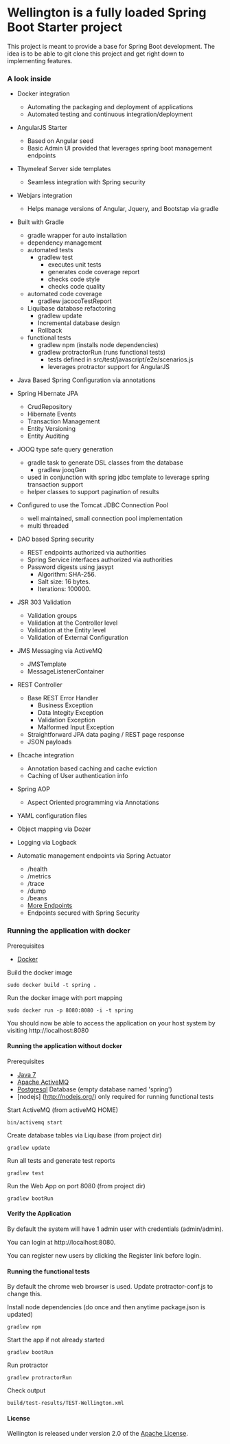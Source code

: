 Wellington is a fully loaded Spring Boot Starter project
===============

This project is meant to provide a base for Spring Boot development.  The idea is to be able to
git clone this project and get right down to implementing features.

### A look inside ###

- Docker integration
    - Automating the packaging and deployment of applications
    - Automated testing and continuous integration/deployment

- AngularJS Starter
    - Based on Angular seed
    - Basic Admin UI provided that leverages spring boot management endpoints

- Thymeleaf Server side templates
    - Seamless integration with Spring security

- Webjars integration
    - Helps manage versions of Angular, Jquery, and Bootstap via gradle

- Built with Gradle
    - gradle wrapper for auto installation
    - dependency management
    - automated tests
        - gradlew test
            - executes unit tests
            - generates code coverage report
            - checks code style
            - checks code quality
    - automated code coverage
        - gradlew jacocoTestReport
    - Liquibase database refactoring
        - gradlew update
        - Incremental database design
        - Rollback
    - functional tests
        - gradlew npm (installs node dependencies)
        - gradlew protractorRun (runs functional tests)
            - tests defined in src/test/javascript/e2e/scenarios.js
            - leverages protractor support for AngularJS

- Java Based Spring Configuration via annotations

- Spring Hibernate JPA
    - CrudRepository
    - Hibernate Events
    - Transaction Management
    - Entity Versioning
    - Entity Auditing

- JOOQ type safe query generation
    - gradle task to generate DSL classes from the database
        - gradlew jooqGen
    - used in conjunction with spring jdbc template to leverage spring transaction support
    - helper classes to support pagination of results

- Configured to use the Tomcat JDBC Connection Pool
    - well maintained, small connection pool implementation
    - multi threaded

- DAO based Spring security
    - REST endpoints authorized via authorities
    - Spring Service interfaces authorized via authorities
    - Password digests using jasypt
        - Algorithm: SHA-256.
        - Salt size: 16 bytes.
        - Iterations: 100000.

- JSR 303 Validation
    - Validation groups
    - Validation at the Controller level
    - Validation at the Entity level
    - Validation of External Configuration

- JMS Messaging via ActiveMQ
    - JMSTemplate
    - MessageListenerContainer

- REST Controller
    - Base REST Error Handler
        - Business Exception
        - Data Integity Exception
        - Validation Exception
        - Malformed Input Exception
    - Straightforward JPA data paging / REST page response
    - JSON payloads

- Ehcache integration
    - Annotation based caching and cache eviction
    - Caching of User authentication info

- Spring AOP
    - Aspect Oriented programming via Annotations

- YAML configuration files

- Object mapping via Dozer

- Logging via Logback

- Automatic management endpoints via Spring Actuator
    - /health
    - /metrics
    - /trace
    - /dump
    - /beans
    - [More Endpoints](https://github.com/spring-projects/spring-boot/tree/master/spring-boot-actuator/src/main/java/org/springframework/boot/actuate/endpoint)
    - Endpoints secured with Spring Security

### Running the application with docker ###

Prerequisites

- [Docker](https://www.docker.io/)

Build the docker image

    sudo docker build -t spring .

Run the docker image with port mapping

    sudo docker run -p 8080:8080 -i -t spring


You should now be able to access the application on your host system by visiting http://localhost:8080


#### Running the application without docker ####

Prerequisites

- [Java 7](http://www.oracle.com/technetwork/java/javase/overview/index.html)
- [Apache ActiveMQ](http://activemq.apache.org/)
- [Postgresql](http://www.postgresql.org/) Database (empty database named 'spring')
- [nodejs] (http://nodejs.org/) only required for running functional tests

Start ActiveMQ (from activeMQ HOME)

    bin/activemq start

Create database tables via Liquibase (from project dir)

    gradlew update

Run all tests and generate test reports

    gradlew test

Run the Web App on port 8080 (from project dir)

    gradlew bootRun

#### Verify the Application ####

By default the system will have 1 admin user with credentials (admin/admin).

You can login at http://localhost:8080.

You can register new users by clicking the Register link before login.

#### Running the functional tests ####

By default the chrome web browser is used.  Update protractor-conf.js to change this.

Install node dependencies (do once and then anytime package.json is updated)

    gradlew npm

Start the app if not already started

    gradlew bootRun

Run protractor

    gradlew protractorRun

Check output

    build/test-results/TEST-Wellington.xml

#### License ####
Wellington is released under version 2.0 of the [Apache License](http://www.apache.org/licenses/LICENSE-2.0).



